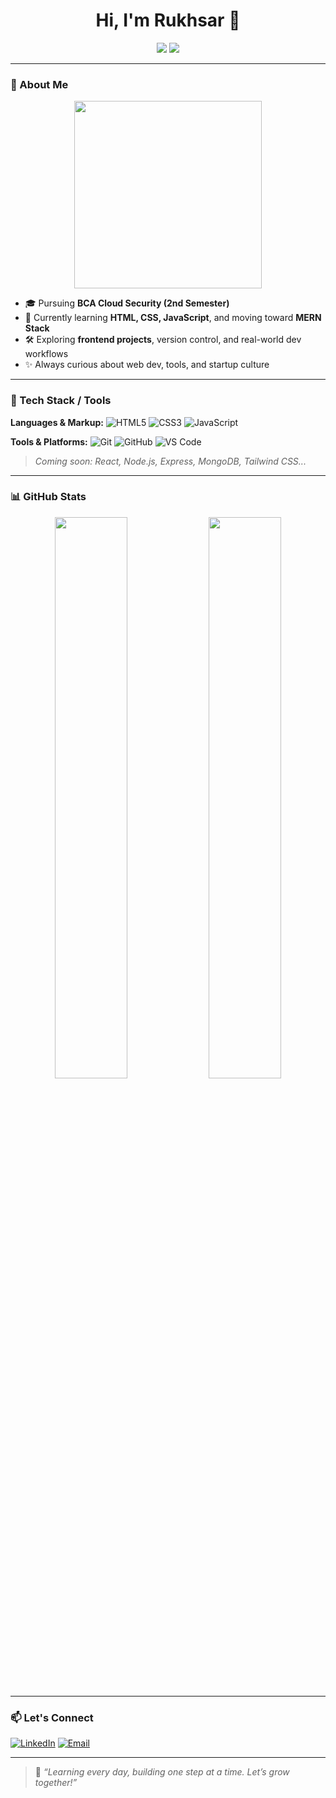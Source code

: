 <h1 align="center">Hi, I'm Rukhsar 👋</h1>

<p align="center">
  <a href="https://www.linkedin.com/in/rukhsarbano23/"><img src="https://img.shields.io/badge/LinkedIn-blue?style=flat&logo=linkedin&logoColor=white" /></a>
  <a href="mailto:afsanabegum6430@gmail.com"><img src="https://img.shields.io/badge/Gmail-D14836?style=flat&logo=gmail&logoColor=white" /></a>
</p>

---

### 🚀 About Me

<p align="center">
  <img src="https://media.giphy.com/media/0S2NQ3IxzU5i2XvV4N/giphy.gif" width="300" />
</p>

- 🎓 Pursuing **BCA Cloud Security (2nd Semester)**
- 🌱 Currently learning **HTML, CSS, JavaScript**, and moving toward **MERN Stack**
- 🛠️ Exploring **frontend projects**, version control, and real-world dev workflows
- ✨ Always curious about web dev, tools, and startup culture

---

### 🧠 Tech Stack / Tools

**Languages & Markup:**
![HTML5](https://img.shields.io/badge/HTML5-E34F26?style=flat&logo=html5&logoColor=white)
![CSS3](https://img.shields.io/badge/CSS3-1572B6?style=flat&logo=css3&logoColor=white)
![JavaScript](https://img.shields.io/badge/JavaScript-F7DF1E?style=flat&logo=javascript&logoColor=black)

**Tools & Platforms:**
![Git](https://img.shields.io/badge/Git-F05032?style=flat&logo=git&logoColor=white)
![GitHub](https://img.shields.io/badge/GitHub-100000?style=flat&logo=github&logoColor=white)
![VS Code](https://img.shields.io/badge/VSCode-007ACC?style=flat&logo=visual-studio-code&logoColor=white)

> *Coming soon: React, Node.js, Express, MongoDB, Tailwind CSS...*

---

### 📊 GitHub Stats

<p align="center">
  <img src="https://github-readme-stats.vercel.app/api?username=Rukhsar2305&show_icons=true&theme=radical" width="48%" />
  <img src="https://github-readme-streak-stats.herokuapp.com/?user=Rukhsar2305&theme=radical" width="48%" />
</p>

---

### 📫 Let's Connect

[![LinkedIn](https://img.shields.io/badge/LinkedIn-blue?style=flat-square&logo=linkedin&logoColor=white)](https://www.linkedin.com/in/rukhsarbano23/)
[![Email](https://img.shields.io/badge/Gmail-D14836?style=flat-square&logo=gmail&logoColor=white)](mailto:afsanabegum6430@gmail.com)

---
> 💬 *“Learning every day, building one step at a time. Let’s grow together!”*
<!-- Optional Badges (you can update these when you earn them) -->
<!--
### 🏅 Certifications

![Postman](https://img.shields.io/badge/Postman%20Student%20Expert-orange?style=flat-square&logo=postman)
-->

<!--
**Rukhsar2305/Rukhsar2305** is a ✨ _special_ ✨ repository because its `README.md` (this file) appears on your GitHub profile.

Here are some ideas to get you started:

- 🔭 I’m currently working on ...
- 🌱 I’m currently learning ...
- 👯 I’m looking to collaborate on ...
- 🤔 I’m looking for help with ...
- 💬 Ask me about ...
- 📫 How to reach me: ...
- 😄 Pronouns: ...
- ⚡ Fun fact: ...
-->

